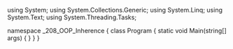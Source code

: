 using System;
using System.Collections.Generic;
using System.Linq;
using System.Text;
using System.Threading.Tasks;

namespace _208_OOP_Inherence
{
    class Program
    {
        static void Main(string[] args)
        {
        }
    }
}
           